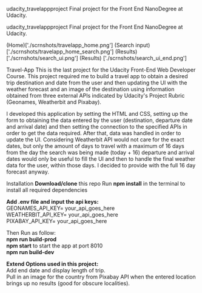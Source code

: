 udacity_travelappproject
Final project for the Front End NanoDegree at Udacity.

udacity_travelappproject Final project for the Front End NanoDegree at Udacity.

(Home)['./scrnshots/travelapp_home.png']
(Search input) ['./scrnshots/travelapp_home_search.png']
(Results) ['./scrnshots/search_ui.png']
(Results) ['./scrnshots/search_ui_end.png']

Travel-App This is the last project for the Udacity Front-End Web Developer Course. This project required me to build a travel app to obtain a desired trip destination and date from the user and then updating the UI with the weather forecast and an image of the destination using information obtained from three external APIs indicated by Udacity's Project Rubric (Geonames, Weatherbit and Pixabay).

I developed this application by setting the HTML and CSS, setting up the form to obtaining the data entered by the user (destination, departure date and arrival date) and then setting the connection to the specified APIs in order to get the data required. After that, data was handled in order to update the UI. Considering Weatherbit API would not care for the exact dates, but only the amount of days to travel with a maximum of 16 days from the day the search was being made (today + 16) departure and arrival dates would only be useful to fill the UI and then to handle the final weather data for the user, within those days. I decided to provide with the full 16 day forecast anyway.

Installation **Download/clone** this repo 
Run **npm install** in the terminal to install all required dependencies

**Add .env file and input the api keys:** <br>
GEONAMES_API_KEY= your_api_goes_here<br>
WEATHERBIT_API_KEY= your_api_goes_here<br>
PIXABAY_API_KEY= your_api_goes_here<br>

Then Run as follow:<br>
**npm run build-prod** <br>
**npm start** to start the app at port 8010<br>
**npm run build-dev**<br>

**Extend Options used in this project:** <br>
Add end date and display length of trip. <br>
Pull in an image for the country from Pixabay API when the entered location brings up no results (good for obscure localities).
